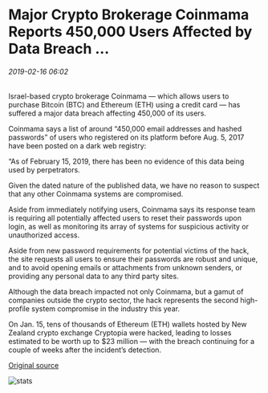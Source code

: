 # Major Crypto Brokerage Coinmama Reports 450,000 Users Affected by Data Breach ...

###### 2019-02-16 06:02

Israel-based crypto brokerage Coinmama — which allows users to purchase Bitcoin (BTC) and Ethereum (ETH) using a credit card — has suffered a major data breach affecting 450,000 of its users.

Coinmama says a list of around “450,000 email addresses and hashed passwords” of users who registered on its platform before Aug. 5, 2017 have been posted on a dark web registry:

“As of February 15, 2019, there has been no evidence of this data being used by perpetrators.

Given the dated nature of the published data, we have no reason to suspect that any other Coinmama systems are compromised.

Aside from immediately notifying users, Coinmama says its response team is requiring all potentially affected users to reset their passwords upon login, as well as monitoring its array of systems for suspicious activity or unauthorized access.

Aside from new password requirements for potential victims of the hack, the site requests all users to ensure their passwords are robust and unique, and to avoid opening emails or attachments from unknown senders, or providing any personal data to any third party sites.

Although the data breach impacted not only Coinmama, but a gamut of companies outside the crypto sector, the hack represents the second high-profile system compromise in the industry this year.

On Jan. 15, tens of thousands of Ethereum (ETH) wallets hosted by New Zealand crypto exchange Cryptopia were hacked, leading to losses estimated to be worth up to $23 million — with the breach continuing for a couple of weeks after the incident’s detection.

[Original source](https://cointelegraph.com/news/major-crypto-brokerage-coinmama-reports-450-000-users-affected-by-data-breach)

![stats](https://c.statcounter.com/11760860/0/a89fa40b/1/ "stats")